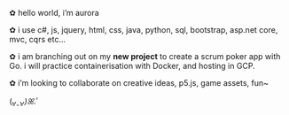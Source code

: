 ✿ hello world, i’m aurora

✿ i use c#, js, jquery, html, css, java, python, sql, bootstrap, asp.net core, mvc, cqrs etc...

✿ i am branching out on my **new project** to create a scrum poker app with Go. i will practice containerisation with Docker, and hosting in GCP.

✿ i’m looking to collaborate on creative ideas, p5.js, game assets, fun~

(*ᴗ͈ˬᴗ͈)ꕤ*.ﾟ
